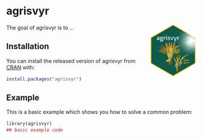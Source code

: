 
# agrisvyr

<!-- badges: start -->
<!-- badges: end -->

<img src='man/figures/logo.png' align="right" height="139" />
The goal of agrisvyr is to ...

## Installation

You can install the released version of agrisvyr from [CRAN](https://CRAN.R-project.org) with:

``` r
install.packages("agrisvyr")
```

## Example

This is a basic example which shows you how to solve a common problem:

``` r
library(agrisvyr)
## basic example code
```


